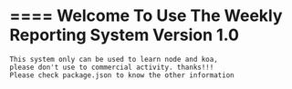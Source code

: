 ====
  Welcome To Use The Weekly Reporting System Version 1.0
====
    This system only can be used to learn node and koa,
    please don't use to commercial activity. thanks!!!
    Please check package.json to know the other information


